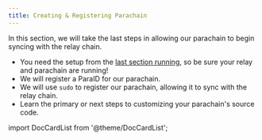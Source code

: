 ```yaml
---
title: Creating & Registering Parachain
---
```


In this section, we will take the last steps in allowing our parachain to begin syncing with the relay chain.  

- You need the setup from the [last section running](../section2/running-chains.md), so be sure your relay and parachain are running!
- We will register a ParaID for our parachain.
- We will use `sudo` to register our parachain, allowing it to sync with the relay chain.
- Learn the primary or next steps to customizing your parachain's source code.

import DocCardList from '@theme/DocCardList';

<DocCardList />
